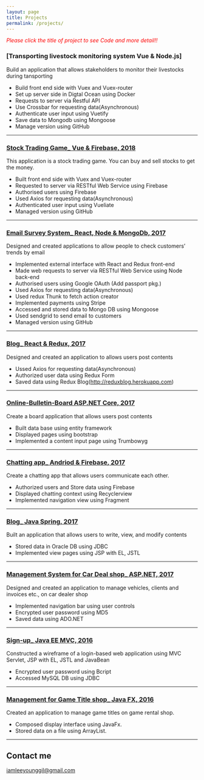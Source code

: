 ```yaml
---
layout: page
title: Projects
permalink: /projects/
---
```

<span style="color:red">*Please click the title of project to see Code and more detail!!*</span>

### [Transporting livestock monitoring system Vue & Node.js]
Build an application that allows stakeholders to monitor their livestocks during tansporting
*	Build front end side with Vuex and Vuex-router
*	Set up server side in Digtal Ocean using Docker
*	Requests to server via Restful API
*	Use Crossbar for requesting data(Asynchronous)
*	Authenticate user input using Vuetify
*   Save data to Mongodb using Mongoose
*   Manage version using GitHub

***

### [Stock Trading Game_ Vue & Firebase, 2018 ](https://github.com/YounggilLee/Vue_Stock_Trader) 
This application is a stock trading game. You can buy and sell stocks to get the money. 
*	Built front end side with Vuex and Vuex-router
*	Requested to server via RESTful Web Service using Firebase
*	Authorised users using Firebase
*	Used Axios for requesting data(Asynchronous)
*	Authenticated user input using Vueliate
*   Managed version using GitHub

***

### [Email Survey System_ React, Node & MongoDb, 2017 ](https://github.com/YounggilLee/Email_Survey_System) 
Designed and created applications to allow people to check customers’ trends by email 
*	Implemented external interface with React and Redux front-end
*	Made web requests to server via RESTful Web Service using Node back-end
*	Authorised users using Google OAuth (Add passport pkg.)
*	Used Axios for requesting data(Asynchronous)
*	Used redux Thunk to fetch action creator 
*	Implemented payments using Stripe
*	Accessed and stored data to Mongo DB using Mongoose
*	Used sendgrid to send email to customers
*   Managed version using GitHub

***

### [Blog_ React & Redux, 2017 ](https://github.com/YounggilLee/Redux_Blog) 
Designed and created an application to allows users post contents 
* Ussed Axios for requesting data(Asynchronous)
* Authorized user data using Redux Form
* Saved data using Redux Blog(http://reduxblog.herokuapp.com)

***

### [Online-Bulletin-Board ASP.NET Core, 2017](https://github.com/YounggilLee/Online-Bulletin-Board) 
Create a board application that allows users post contents
* Built data base using entity framework
* Displayed pages using bootstrap
* Implemented a content input page using Trumbowyg

***

### [Chatting app_ Andriod & Firebase, 2017](https://github.com/YounggilLee/OmegaA/wiki) 
Create a chatting app that allows users communicate each other.
* Authorized users and Store data using Firebase
* Displayed chatting context using Recyclerview
* Implemented navigation view using Fragment

***

### [Blog_ Java Spring, 2017](https://github.com/YounggilLee/OmegaS/wiki)
Built an application that allows users to write, view, and modify contents
* Stored data in Oracle DB using JDBC
* Implemented view pages using JSP with EL, JSTL

***

### [Management System for Car Deal shop_ ASP.NET, 2017](https://github.com/YounggilLee/OmegaC/wiki)
Designed and created an application to manage vehicles, clients and invoices etc., on car dealer shop
* Implemented navigation bar using user controls
* Encrypted user password using MD5
* Saved data using ADO.NET

***

### [Sign-up_ Java EE MVC, 2016](https://github.com/YounggilLee/Signup_Application/wiki)
Constructed a wireframe of a login-based web application using MVC Servlet, JSP with EL, JSTL and JavaBean
* Encrypted user password using Bcript
* Accessed MySQL DB using JDBC

***

### [Management for Game Title shop_ Java FX, 2016](https://github.com/YounggilLee/OmegaF/wiki)
Created an application to manage game titles on game rental shop.
* Composed display interface using JavaFx.
* Stored data on a file using ArrayList.


***


## Contact me

[iamleeyounggil@gmail.com](mailto:iamleeyounggil@gmail.com)
